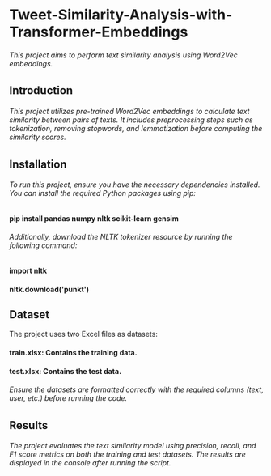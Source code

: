 # Tweet-Similarity-Analysis-with-Transformer-Embeddings
###### This project aims to perform text similarity analysis using Word2Vec embeddings.
## Introduction
###### This project utilizes pre-trained Word2Vec embeddings to calculate text similarity between pairs of texts. It includes preprocessing steps such as tokenization, removing stopwords, and lemmatization before computing the similarity scores.
## Installation
###### To run this project, ensure you have the necessary dependencies installed. You can install the required Python packages using pip:

####                      pip install pandas numpy nltk scikit-learn gensim
###### Additionally, download the NLTK tokenizer resource by running the following command:

####        import nltk
####        nltk.download('punkt')


## Dataset
The project uses two Excel files as datasets:

#### train.xlsx: Contains the training data.
#### test.xlsx: Contains the test data.
###### Ensure the datasets are formatted correctly with the required columns (text, user, etc.) before running the code.

## Results
###### The project evaluates the text similarity model using precision, recall, and F1 score metrics on both the training and test datasets. The results are displayed in the console after running the script.


